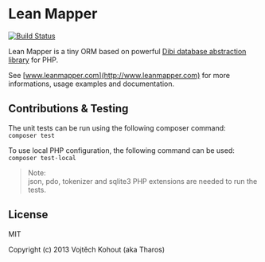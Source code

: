 Lean Mapper
===========

[![Build Status](https://travis-ci.org/Tharos/LeanMapper.svg?branch=develop)](https://travis-ci.org/Tharos/LeanMapper)

Lean Mapper is a tiny ORM based on powerful [Dibi database abstraction library](http://dibiphp.com) for PHP.

See [www.leanmapper.com](http://www.leanmapper.com) for more informations, usage examples and documentation.


Contributions & Testing
-------

The unit tests can be run using the following composer command:\
`composer test`

To use local PHP configuration, the following command can be used:\
`composer test-local`

> Note:\
> json, pdo, tokenizer and sqlite3 PHP extensions are needed to run the tests.


License
-------

MIT

Copyright (c) 2013 Vojtěch Kohout (aka Tharos)
